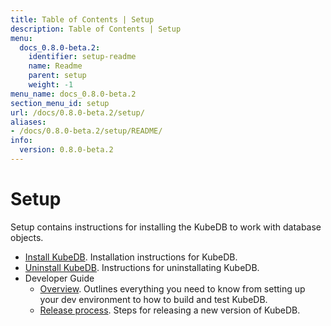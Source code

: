 ```yaml
---
title: Table of Contents | Setup
description: Table of Contents | Setup
menu:
  docs_0.8.0-beta.2:
    identifier: setup-readme
    name: Readme
    parent: setup
    weight: -1
menu_name: docs_0.8.0-beta.2
section_menu_id: setup
url: /docs/0.8.0-beta.2/setup/
aliases:
- /docs/0.8.0-beta.2/setup/README/
info:
  version: 0.8.0-beta.2
---
```


# Setup

Setup contains instructions for installing the KubeDB to work with database objects.

- [Install KubeDB](/docs/0.8.0-beta.2/setup/install). Installation instructions for KubeDB.
- [Uninstall KubeDB](/docs/0.8.0-beta.2/setup/uninstall). Instructions for uninstallating KubeDB.
- Developer Guide
  - [Overview](/docs/0.8.0-beta.2/setup/developer-guide/overview). Outlines everything you need to know from setting up your dev environment to how to build and test KubeDB.
  - [Release process](/docs/0.8.0-beta.2/setup/developer-guide/release). Steps for releasing a new version of KubeDB.

